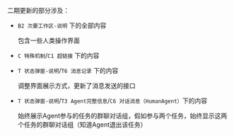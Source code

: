 二期更新的部分涉及：



- `B2 次要工作区-说明` 下的全部内容

  包含一些人类操作界面

  

- `C 特殊机制`/`C1 超链接` 下的内容

  

- `T 状态弹窗-说明`/`T6 消息记录` 下的内容

  调整界面展示方式，更新了消息发送的接口
  
  

- `T 状态弹窗-说明`/`T3 Agent完整信息`/`C6 对话消息（HumanAgent）`下的内容

  始终展示Agent参与的任务的群聊对话组，假如参与两个任务，始终显示这两个任务的群聊对话组（知道Agent退出该任务）
